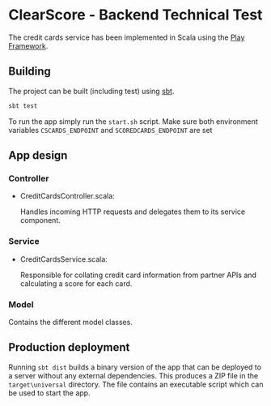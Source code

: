 # ClearScore - Backend Technical Test

The credit cards service has been implemented in Scala using the [Play Framework](https://www.playframework.com/).

## Building

The project can be built (including test) using [sbt](http://www.scala-sbt.org/).  
```bash
sbt test
```

To run the app simply run the `start.sh` script. Make sure both environment variables `CSCARDS_ENDPOINT` and `SCOREDCARDS_ENDPOINT` are set

## App design

### Controller

- CreditCardsController.scala:

  Handles incoming HTTP requests and delegates them to its service component.

### Service

- CreditCardsService.scala:

  Responsible for collating credit card information from partner APIs and calculating a score for each card.

### Model

  Contains the different model classes.

## Production deployment
  
  Running `sbt dist` builds a binary version of the app that can be deployed to a server without any external dependencies. This produces a ZIP file in the `target\universal` directory. The file contains an executable script which can be used to start the app.  
